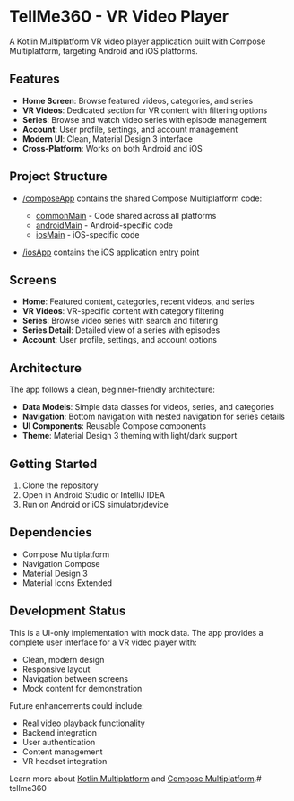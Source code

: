 # TellMe360 - VR Video Player

A Kotlin Multiplatform VR video player application built with Compose Multiplatform, targeting Android and iOS platforms.

## Features

- **Home Screen**: Browse featured videos, categories, and series
- **VR Videos**: Dedicated section for VR content with filtering options
- **Series**: Browse and watch video series with episode management
- **Account**: User profile, settings, and account management
- **Modern UI**: Clean, Material Design 3 interface
- **Cross-Platform**: Works on both Android and iOS

## Project Structure

* [/composeApp](./composeApp/src) contains the shared Compose Multiplatform code:
  - [commonMain](./composeApp/src/commonMain/kotlin) - Code shared across all platforms
  - [androidMain](./composeApp/src/androidMain/kotlin) - Android-specific code
  - [iosMain](./composeApp/src/iosMain/kotlin) - iOS-specific code

* [/iosApp](./iosApp/iosApp) contains the iOS application entry point

## Screens

- **Home**: Featured content, categories, recent videos, and series
- **VR Videos**: VR-specific content with category filtering
- **Series**: Browse video series with search and filtering
- **Series Detail**: Detailed view of a series with episodes
- **Account**: User profile, settings, and account options

## Architecture

The app follows a clean, beginner-friendly architecture:
- **Data Models**: Simple data classes for videos, series, and categories
- **Navigation**: Bottom navigation with nested navigation for series details
- **UI Components**: Reusable Compose components
- **Theme**: Material Design 3 theming with light/dark support

## Getting Started

1. Clone the repository
2. Open in Android Studio or IntelliJ IDEA
3. Run on Android or iOS simulator/device

## Dependencies

- Compose Multiplatform
- Navigation Compose
- Material Design 3
- Material Icons Extended

## Development Status

This is a UI-only implementation with mock data. The app provides a complete user interface for a VR video player with:
- Clean, modern design
- Responsive layout
- Navigation between screens
- Mock content for demonstration

Future enhancements could include:
- Real video playback functionality
- Backend integration
- User authentication
- Content management
- VR headset integration

Learn more about [Kotlin Multiplatform](https://www.jetbrains.com/help/kotlin-multiplatform-dev/get-started.html) and [Compose Multiplatform](https://www.jetbrains.com/lp/compose-multiplatform/).# tellme360
